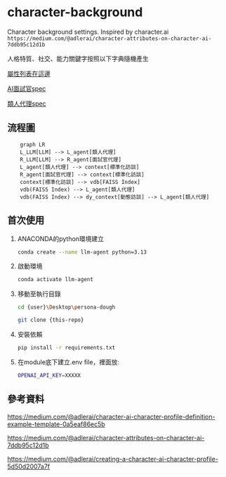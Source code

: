 # character-background
Character background settings. Inspired by character.ai
`https://medium.com/@adlerai/character-attributes-on-character-ai-7ddb95c12d1b`
 
人格特質、社交、能力關鍵字按照以下字典隨機產生

[屬性列表在這邊](humanoid/personality_dic.md)

[AI面試官spec](interviewer/interviewer_spec.md)

[類人代理spec](humanoid/humanoid_spec.md)

## 流程圖
```mermaid 
    graph LR
    L_LLM[LLM] --> L_agent[類人代理]
    R_LLM[LLM] --> R_agent[面試官代理]
    L_agent[類人代理] --> context[標準化訪談]
    R_agent[面試官代理] --> context[標準化訪談]
    context[標準化訪談] --> vdb[FAISS Index]
    vdb(FAISS Index) --> L_agent[類人代理]
    vdb(FAISS Index) --> dy_context[動態訪談] --> L_agent[類人代理]
```
## 首次使用

1. ANACONDA的python環境建立

    ```bash
    conda create --name llm-agent python=3.13
    ```

2. 啟動環境

    ```bash
    conda activate llm-agent
    ```

3. 移動至執行目錄

    ```bash
    cd {user}\Desktop\persona-dough
    ```

    ```bash
    git clone {this-repo}
    ```

4. 安裝依賴

    ```bash
    pip install -r requirements.txt
    ```

2. 在module底下建立.env file，裡面放:

    ```bash
    OPENAI_API_KEY=XXXXX
    ```

## 參考資料
https://medium.com/@adlerai/character-ai-character-profile-definition-example-template-0a5eaf86ec5b

https://medium.com/@adlerai/character-attributes-on-character-ai-7ddb95c12d1b

https://medium.com/@adlerai/creating-a-character-ai-character-profile-5d50d2007a7f
